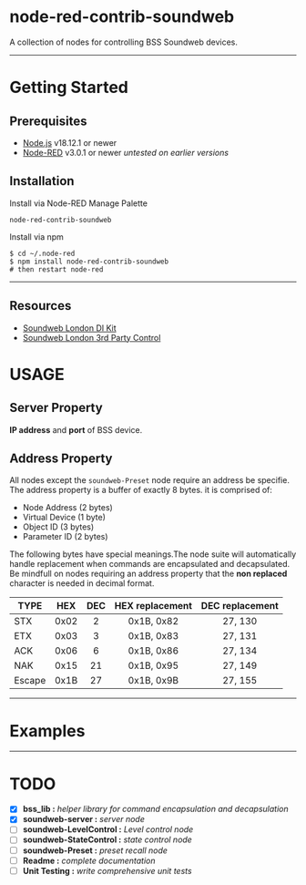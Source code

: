 # node-red-contrib-soundweb
A collection of nodes for controlling BSS Soundweb devices.

---

# Getting Started

## Prerequisites

- [Node.js](https://nodejs.org/en/) v18.12.1 or newer
- [Node-RED](https://nodered.org) v3.0.1 or newer
*untested on earlier versions*

## Installation

Install via Node-RED Manage Palette

`node-red-contrib-soundweb`

Install via npm

```
$ cd ~/.node-red
$ npm install node-red-contrib-soundweb
# then restart node-red
```

---

## Resources

- [Soundweb London DI Kit](https://bssaudio.com/en/site_elements/soundweb-london-di-kit)
- [Soundweb London 3rd Party Control](https://help.harmanpro.com/Documents/135/Soundweb%20London%203rd%20Party%20Control.pdf)

# USAGE

## Server Property

**IP address** and **port** of BSS device.

## Address Property

All nodes except the `soundweb-Preset` node require an address be specifie. The address property is a buffer of exactly 8 bytes. it is comprised of:

- Node Address (2 bytes)
- Virtual Device (1 byte)
- Object ID (3 bytes)
- Parameter ID (2 bytes)

The following bytes have special meanings.The node suite will automatically handle replacement when commands are encapsulated and decapsulated. Be mindfull on nodes requiring an address property that the **non replaced** character is needed in decimal format. 

| TYPE   | HEX  | DEC  | HEX replacement | DEC replacement |
| ------ |:----:| :---:| :-------------: | :-------------: |
| STX    | 0x02 | 2    | 0x1B, 0x82      | 27, 130         |
| ETX    | 0x03 | 3    | 0x1B, 0x83      | 27, 131         |
| ACK    | 0x06 | 6    | 0x1B, 0x86      | 27, 134         |
| NAK    | 0x15 | 21   | 0x1B, 0x95      | 27, 149         |
| Escape | 0x1B | 27   | 0x1B, 0x9B      | 27, 155         |

---

# Examples

---

# TODO

- [x] **bss_lib :** *helper library for command encapsulation and decapsulation* 
- [x] **soundweb-server :** *server node*
- [ ] **soundweb-LevelControl :** *Level control node* 
- [ ] **soundweb-StateControl :** *state control node* 
- [ ] **soundweb-Preset :** *preset recall node*
- [ ] **Readme :** *complete documentation*
- [ ] **Unit Testing :** *write comprehensive unit tests*
